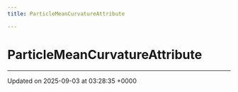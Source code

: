 ```yaml
---
title: ParticleMeanCurvatureAttribute

---
```


# ParticleMeanCurvatureAttribute





-------------------------------

Updated on 2025-09-03 at 03:28:35 +0000